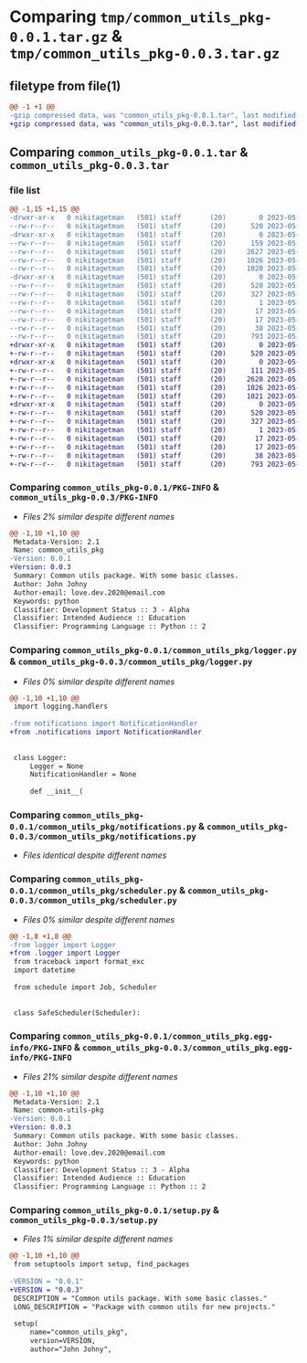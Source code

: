 # Comparing `tmp/common_utils_pkg-0.0.1.tar.gz` & `tmp/common_utils_pkg-0.0.3.tar.gz`

## filetype from file(1)

```diff
@@ -1 +1 @@
-gzip compressed data, was "common_utils_pkg-0.0.1.tar", last modified: Sun May 28 07:46:16 2023, max compression
+gzip compressed data, was "common_utils_pkg-0.0.3.tar", last modified: Sun May 28 08:02:26 2023, max compression
```

## Comparing `common_utils_pkg-0.0.1.tar` & `common_utils_pkg-0.0.3.tar`

### file list

```diff
@@ -1,15 +1,15 @@
-drwxr-xr-x   0 nikitagetman   (501) staff       (20)        0 2023-05-28 07:46:16.507928 common_utils_pkg-0.0.1/
--rw-r--r--   0 nikitagetman   (501) staff       (20)      520 2023-05-28 07:46:16.507515 common_utils_pkg-0.0.1/PKG-INFO
-drwxr-xr-x   0 nikitagetman   (501) staff       (20)        0 2023-05-28 07:46:16.502985 common_utils_pkg-0.0.1/common_utils_pkg/
--rw-r--r--   0 nikitagetman   (501) staff       (20)      159 2023-05-28 07:44:32.000000 common_utils_pkg-0.0.1/common_utils_pkg/__init__.py
--rw-r--r--   0 nikitagetman   (501) staff       (20)     2627 2023-05-28 07:12:52.000000 common_utils_pkg-0.0.1/common_utils_pkg/logger.py
--rw-r--r--   0 nikitagetman   (501) staff       (20)     1026 2023-05-28 07:07:47.000000 common_utils_pkg-0.0.1/common_utils_pkg/notifications.py
--rw-r--r--   0 nikitagetman   (501) staff       (20)     1020 2023-05-28 07:16:16.000000 common_utils_pkg-0.0.1/common_utils_pkg/scheduler.py
-drwxr-xr-x   0 nikitagetman   (501) staff       (20)        0 2023-05-28 07:46:16.506293 common_utils_pkg-0.0.1/common_utils_pkg.egg-info/
--rw-r--r--   0 nikitagetman   (501) staff       (20)      520 2023-05-28 07:46:16.000000 common_utils_pkg-0.0.1/common_utils_pkg.egg-info/PKG-INFO
--rw-r--r--   0 nikitagetman   (501) staff       (20)      327 2023-05-28 07:46:16.000000 common_utils_pkg-0.0.1/common_utils_pkg.egg-info/SOURCES.txt
--rw-r--r--   0 nikitagetman   (501) staff       (20)        1 2023-05-28 07:46:16.000000 common_utils_pkg-0.0.1/common_utils_pkg.egg-info/dependency_links.txt
--rw-r--r--   0 nikitagetman   (501) staff       (20)       17 2023-05-28 07:46:16.000000 common_utils_pkg-0.0.1/common_utils_pkg.egg-info/requires.txt
--rw-r--r--   0 nikitagetman   (501) staff       (20)       17 2023-05-28 07:46:16.000000 common_utils_pkg-0.0.1/common_utils_pkg.egg-info/top_level.txt
--rw-r--r--   0 nikitagetman   (501) staff       (20)       38 2023-05-28 07:46:16.508131 common_utils_pkg-0.0.1/setup.cfg
--rw-r--r--   0 nikitagetman   (501) staff       (20)      793 2023-05-28 07:32:14.000000 common_utils_pkg-0.0.1/setup.py
+drwxr-xr-x   0 nikitagetman   (501) staff       (20)        0 2023-05-28 08:02:26.188034 common_utils_pkg-0.0.3/
+-rw-r--r--   0 nikitagetman   (501) staff       (20)      520 2023-05-28 08:02:26.187731 common_utils_pkg-0.0.3/PKG-INFO
+drwxr-xr-x   0 nikitagetman   (501) staff       (20)        0 2023-05-28 08:02:26.184491 common_utils_pkg-0.0.3/common_utils_pkg/
+-rw-r--r--   0 nikitagetman   (501) staff       (20)      111 2023-05-28 07:52:20.000000 common_utils_pkg-0.0.3/common_utils_pkg/__init__.py
+-rw-r--r--   0 nikitagetman   (501) staff       (20)     2628 2023-05-28 07:54:54.000000 common_utils_pkg-0.0.3/common_utils_pkg/logger.py
+-rw-r--r--   0 nikitagetman   (501) staff       (20)     1026 2023-05-28 07:07:47.000000 common_utils_pkg-0.0.3/common_utils_pkg/notifications.py
+-rw-r--r--   0 nikitagetman   (501) staff       (20)     1021 2023-05-28 07:55:01.000000 common_utils_pkg-0.0.3/common_utils_pkg/scheduler.py
+drwxr-xr-x   0 nikitagetman   (501) staff       (20)        0 2023-05-28 08:02:26.187102 common_utils_pkg-0.0.3/common_utils_pkg.egg-info/
+-rw-r--r--   0 nikitagetman   (501) staff       (20)      520 2023-05-28 08:02:26.000000 common_utils_pkg-0.0.3/common_utils_pkg.egg-info/PKG-INFO
+-rw-r--r--   0 nikitagetman   (501) staff       (20)      327 2023-05-28 08:02:26.000000 common_utils_pkg-0.0.3/common_utils_pkg.egg-info/SOURCES.txt
+-rw-r--r--   0 nikitagetman   (501) staff       (20)        1 2023-05-28 08:02:26.000000 common_utils_pkg-0.0.3/common_utils_pkg.egg-info/dependency_links.txt
+-rw-r--r--   0 nikitagetman   (501) staff       (20)       17 2023-05-28 08:02:26.000000 common_utils_pkg-0.0.3/common_utils_pkg.egg-info/requires.txt
+-rw-r--r--   0 nikitagetman   (501) staff       (20)       17 2023-05-28 08:02:26.000000 common_utils_pkg-0.0.3/common_utils_pkg.egg-info/top_level.txt
+-rw-r--r--   0 nikitagetman   (501) staff       (20)       38 2023-05-28 08:02:26.188210 common_utils_pkg-0.0.3/setup.cfg
+-rw-r--r--   0 nikitagetman   (501) staff       (20)      793 2023-05-28 08:01:17.000000 common_utils_pkg-0.0.3/setup.py
```

### Comparing `common_utils_pkg-0.0.1/PKG-INFO` & `common_utils_pkg-0.0.3/PKG-INFO`

 * *Files 2% similar despite different names*

```diff
@@ -1,10 +1,10 @@
 Metadata-Version: 2.1
 Name: common_utils_pkg
-Version: 0.0.1
+Version: 0.0.3
 Summary: Common utils package. With some basic classes.
 Author: John Johny
 Author-email: love.dev.2020@email.com
 Keywords: python
 Classifier: Development Status :: 3 - Alpha
 Classifier: Intended Audience :: Education
 Classifier: Programming Language :: Python :: 2
```

### Comparing `common_utils_pkg-0.0.1/common_utils_pkg/logger.py` & `common_utils_pkg-0.0.3/common_utils_pkg/logger.py`

 * *Files 0% similar despite different names*

```diff
@@ -1,10 +1,10 @@
 import logging.handlers
 
-from notifications import NotificationHandler
+from .notifications import NotificationHandler
 
 
 class Logger:
     Logger = None
     NotificationHandler = None
 
     def __init__(
```

### Comparing `common_utils_pkg-0.0.1/common_utils_pkg/notifications.py` & `common_utils_pkg-0.0.3/common_utils_pkg/notifications.py`

 * *Files identical despite different names*

### Comparing `common_utils_pkg-0.0.1/common_utils_pkg/scheduler.py` & `common_utils_pkg-0.0.3/common_utils_pkg/scheduler.py`

 * *Files 0% similar despite different names*

```diff
@@ -1,8 +1,8 @@
-from logger import Logger
+from .logger import Logger
 from traceback import format_exc
 import datetime
 
 from schedule import Job, Scheduler
 
 
 class SafeScheduler(Scheduler):
```

### Comparing `common_utils_pkg-0.0.1/common_utils_pkg.egg-info/PKG-INFO` & `common_utils_pkg-0.0.3/common_utils_pkg.egg-info/PKG-INFO`

 * *Files 21% similar despite different names*

```diff
@@ -1,10 +1,10 @@
 Metadata-Version: 2.1
 Name: common-utils-pkg
-Version: 0.0.1
+Version: 0.0.3
 Summary: Common utils package. With some basic classes.
 Author: John Johny
 Author-email: love.dev.2020@email.com
 Keywords: python
 Classifier: Development Status :: 3 - Alpha
 Classifier: Intended Audience :: Education
 Classifier: Programming Language :: Python :: 2
```

### Comparing `common_utils_pkg-0.0.1/setup.py` & `common_utils_pkg-0.0.3/setup.py`

 * *Files 1% similar despite different names*

```diff
@@ -1,10 +1,10 @@
 from setuptools import setup, find_packages
 
-VERSION = "0.0.1"
+VERSION = "0.0.3"
 DESCRIPTION = "Common utils package. With some basic classes."
 LONG_DESCRIPTION = "Package with common utils for new projects."
 
 setup(
     name="common_utils_pkg",
     version=VERSION,
     author="John Johny",
```

